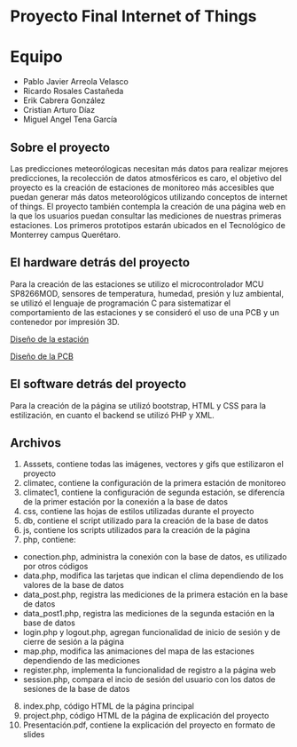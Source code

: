 # Proyecto Final Internet of Things

# Equipo

* Pablo Javier Arreola Velasco
* Ricardo Rosales Castañeda
* Erik Cabrera González
* Cristian Arturo Díaz
* Miguel Angel Tena García 


## Sobre el proyecto

Las predicciones meteorólogicas necesitan más datos para realizar mejores predicciones, la recolección de datos atmosféricos es caro, el objetivo del proyecto es la creación de estaciones de monitoreo más accesibles que puedan generar más datos meteorológicos utilizando conceptos de internet of things. El proyecto también contempla la creación de una página web en la que los usuarios puedan consultar las mediciones de nuestras primeras estaciones. Los primeros prototipos estarán ubicados en el Tecnológico de Monterrey campus Querétaro.

## El hardware detrás del proyecto

Para la creación de las estaciones se utilizo el microcontrolador MCU SP8266MOD, sensores de temperatura, humedad, presión y luz ambiental, se utilizó el lenguaje de programación C para sistematizar el comportamiento de las estaciones y se consideró el uso de una PCB y un contenedor por impresión 3D. 

[Diseño de la estación](https://user-images.githubusercontent.com/110910843/204659730-398b251d-ac4a-4d0c-b67a-6aa4eaf1cb2a.jpeg)

[Diseño de la PCB](https://user-images.githubusercontent.com/110910843/204660313-ffeded9c-e22c-4c13-88ed-9ac9bd159cd5.jpeg)


## El software detrás del proyecto

Para la creación de la página se utilizó bootstrap, HTML y CSS para la estilización, en cuanto el backend se utilizó PHP y XML.



## Archivos

1) Asssets, contiene todas las imágenes, vectores y gifs que estilizaron el proyecto
2) climatec, contiene la configuración de la primera estación de monitoreo
3) climatec1, contiene la configuración de segunda estación, se diferencía de la primer estación por la conexión a la base de datos
4) css, contiene las hojas de estilos utilizadas durante el proyecto
5) db, contiene el script utilizado para la creación de la base de datos
6) js, contiene los scripts utilizados para la creación de la página
7) php, contiene:
* conection.php, administra la conexión con la base de datos, es utilizado por otros códigos
* data.php, modifica las tarjetas que indican el clima dependiendo de los valores de la base de datos
* data_post.php, registra las mediciones de la primera estación en la base de datos
* data_post1.php, registra las mediciones de la segunda estación en la base de datos
* login.php y logout.php, agregan funcionalidad de inicio de sesión y de cierre de sesión a la página
* map.php, modifica las animaciones del mapa de las estaciones dependiendo de las mediciones
* register.php, implementa la funcionalidad de registro a la página web
* session.php, compara el incio de sesión del usuario con los datos de sesiones de la base de datos
8) index.php, código HTML de la página principal
9) project.php, código HTML de la página de explicación del proyecto
10) Presentación.pdf, contiene la explicación del proyecto en formato de slides
